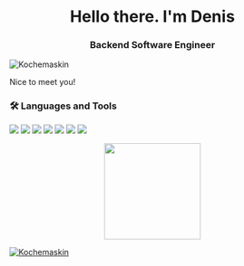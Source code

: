 <h1 align="center">Hello there. I'm Denis</h1>
<h3 align="center">Backend Software Engineer </h3>

<div align="left">
<p > <img src="https://komarev.com/ghpvc/?username=Kochemaskin&label=Profile%20views&color=0e75b6&style=flat" alt="Kochemaskin" /> </p>
</div>
Nice to meet you!

<h3 align="left">🛠️ Languages and Tools</h3>
<p align='left'>
    <img src="https://img.shields.io/badge/java-%23ED8B00.svg?style=for-the-badge&logo=openjdk&logoColor=white" />
    <img src="https://img.shields.io/badge/spring-%236DB33F.svg?style=for-the-badge&logo=spring&logoColor=white" />
    <img src="https://img.shields.io/badge/Hibernate-59666C?style=for-the-badge&logo=Hibernate&logoColor=white" />
    <img src="https://img.shields.io/badge/Gradle-02303A.svg?style=for-the-badge&logo=Gradle&logoColor=white" />
    <img src="https://img.shields.io/badge/Maven-C71A36?style=for-the-badge&logo=apache-maven&logoColor=white" />  
    <img src="https://img.shields.io/badge/docker-%230db7ed.svg?style=for-the-badge&logo=docker&logoColor=white" />
    <img src="https://img.shields.io/badge/postgres-%23316192.svg?style=for-the-badge&logo=postgresql&logoColor=white" />
</p>

<div align="center">
  <a href="https://github.com/kochemaskin">
   <img height="170em" src="https://github-readme-stats.vercel.app/api/top-langs/?username=kochemaskin&layout=compact&theme=dracula"/>
</div>
  

<div align="center">
<p style="text-align: left;"><img align="center" src="https://github-readme-streak-stats.herokuapp.com/?user=Kochemaskin&" alt="Kochemaskin" /></p>
</div>
